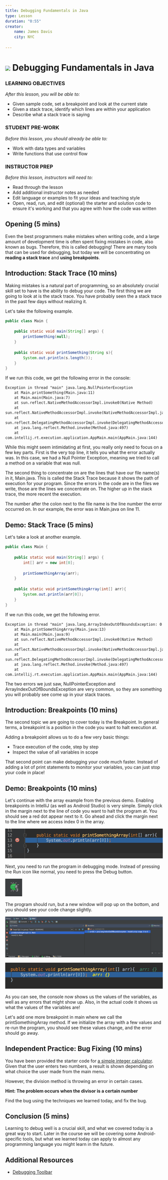 ```yaml
---
title: Debugging Fundamentals in Java
type: Lesson
duration: "0:55"
creator:
    name: James Davis
    city: NYC

---
```


# ![](https://ga-dash.s3.amazonaws.com/production/assets/logo-9f88ae6c9c3871690e33280fcf557f33.png) Debugging Fundamentals in Java

### LEARNING OBJECTIVES
*After this lesson, you will be able to:*
* Given sample code, set a breakpoint and look at the current state
* Given a stack trace, identify which lines are within your application
* Describe what a stack trace is saying

### STUDENT PRE-WORK
*Before this lesson, you should already be able to:*
- Work with data types and variables
- Write functions that use control flow


### INSTRUCTOR PREP
*Before this lesson, instructors will need to:*
- Read through the lesson
- Add additional instructor notes as needed
- Edit language or examples to fit your ideas and teaching style
- Open, read, run, and edit (optional) the starter and solution code to ensure it's working and that you agree with how the code was written

## Opening (5 mins)

Even the best programmers make mistakes when writing code, and a large amount of development time is often spent fixing mistakes in code, also known as bugs. Therefore, this is called debugging! There are many tools that can be used for debugging, but today we will be concentrating on **reading a stack trace** and **using breakpoints**.

## Introduction: Stack Trace (10 mins)

Making mistakes is a natural part of programming, so an absolutely crucial skill set to have is the ability to debug your code. The first thing we are going to look at is the stack trace. You have probably seen the a stack trace in the past few days without realizing it.

Let's take the following example.

```java
public class Main {

    public static void main(String[] args) {
        printSomething(null);
    }

    public static void printSomething(String s){
        System.out.println(s.length());
    }
}
```

If we run this code, we get the following error in the console:

```
Exception in thread "main" java.lang.NullPointerException
	at Main.printSomething(Main.java:11)
	at Main.main(Main.java:7)
	at sun.reflect.NativeMethodAccessorImpl.invoke0(Native Method)
	at sun.reflect.NativeMethodAccessorImpl.invoke(NativeMethodAccessorImpl.java:62)
	at sun.reflect.DelegatingMethodAccessorImpl.invoke(DelegatingMethodAccessorImpl.java:43)
	at java.lang.reflect.Method.invoke(Method.java:497)
	at com.intellij.rt.execution.application.AppMain.main(AppMain.java:144)
```

While this might seem intimidating at first, you really only need to focus on a few key parts. First is the very top line, it tells you what the error actually was. In this case, we had a Null Pointer Exception, meaning we tried to call a method on a variable that was null.

The second thing to concentrate on are the lines that have our file name(s) in it, Main.java. This is called the Stack Trace because it shows the path of execution for your program. Since the errors in the code are in the files we write, those are the lines we concentrate on. The higher up in the stack trace, the more recent the execution.

The number after the colon next to the file name is the line number the error occurred on. In our example, the error was in Main.java on line 11.


## Demo: Stack Trace (5 mins)

Let's take a look at another example.

```java
public class Main {

    public static void main(String[] args) {
        int[] arr = new int[0];

        printSomethingArray(arr);
    }

    public static void printSomethingArray(int[] arr){
        System.out.println(arr[0]);
    }
}
```


If we run this code, we get the following error.

```
Exception in thread "main" java.lang.ArrayIndexOutOfBoundsException: 0
	at Main.printSomethingArray(Main.java:13)
	at Main.main(Main.java:9)
	at sun.reflect.NativeMethodAccessorImpl.invoke0(Native Method)
	at sun.reflect.NativeMethodAccessorImpl.invoke(NativeMethodAccessorImpl.java:62)
	at sun.reflect.DelegatingMethodAccessorImpl.invoke(DelegatingMethodAccessorImpl.java:43)
	at java.lang.reflect.Method.invoke(Method.java:497)
	at com.intellij.rt.execution.application.AppMain.main(AppMain.java:144)
```


The two errors we just saw, NullPointerException and ArrayIndexOutOfBoundsException are very common, so they are something you will probably see come up in your stack traces.

## Introduction: Breakpoints (10 mins)

The second topic we are going to cover today is the Breakpoint. In general terms, a breakpoint is a position in the code you want to halt execution at.

Adding a breakpoint allows us to do a few very basic things:

- Trace execution of the code, step by step
- Inspect the value of all variables in scope

That second point can make debugging your code much faster. Instead of adding a lot of print statements to monitor your variables, you can just stop your code in place!

## Demo: Breakpoints (10 mins)

Let's continue with the array example from the previous demo. Enabling breakpoints in IntelliJ (as well as Android Studio) is very simple. Simply click in the margin next to the line of code you want to halt the program at. You should see a red dot appear next to it. Go ahead and click the margin next to the line where we access index 0 in the array.

<img src="./screenshots/breakpoint1.png" />

Next, you need to run the program in debugging mode. Instead of pressing the Run icon like normal, you need to press the Debug button.

<img src="./screenshots/breakpoint2.png"/>

The program should run, but a new window will pop up on the bottom, and you should see your code change slightly.

<p align="center">
<img src="./screenshots/breakpoint3.png"/>
</p>
<p align="center">
<img src="./screenshots/breakpoint4.png"/>
</p>

As you can see, the console now shows us the values of the variables, as well as any errors that might show up. Also, in the actual code it shows us what the values of the variables are!

Let's add one more breakpoint in main where we call the printSomethingArray method. If we initialize the array with a few values and re-run the program, you should see these values change, and the error should go away.

## Independent Practice: Bug Fixing (10 mins)

You have been provided the starter code for [a simple integer calculator](starter-code). Given that the user enters two numbers, a result is shown depending on what choice the user made from the main menu.

However, the division method is throwing an error in certain cases.

**Hint: The problem occurs when the divisor is a certain number**

Find the bug using the techniques we learned today, and fix the bug.

## Conclusion (5 mins)

Learning to debug well is a crucial skill, and what we covered today is a great way to start. Later in the course we will be covering some Android-specific tools, but what we learned today can apply to almost any programming language you might learn in the future.

## Additional Resources

- [Debugging Toolbar](https://www.jetbrains.com/help/idea/2016.1/debug-tool-window.html)
